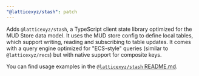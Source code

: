 ```yaml
---
"@latticexyz/stash": patch
---
```


Adds `@latticexyz/stash`, a TypeScript client state library optimized for the MUD Store data model.
It uses the MUD store config to define local tables, which support writing, reading and subscribing to table updates.
It comes with a query engine optimized for "ECS-style" queries (similar to `@latticexyz/recs`) but with native support for composite keys.

You can find usage examples in the [`@latticexyz/stash` README.md](https://github.com/latticexyz/mud/blob/main/packages/stash/README.md).
